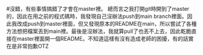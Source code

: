 #沒錯，有些事情搞錯了才會在master裡。
總而言之我打開git時開到了master的，因此在用之前的程式碼時，我發現自己沒辦法push到main branch裡面。因此我改成push到master裡面，但又發現原本的README在main，所以嘗試了各種方法想把檔案丟到main裡。最後是沒辦法，我就算pull了也丟不上去，因此乾脆直接在master裡面開一個README。不知道這樣有沒有造成老師的困擾，有的話實在是非常抱歉OTZ
